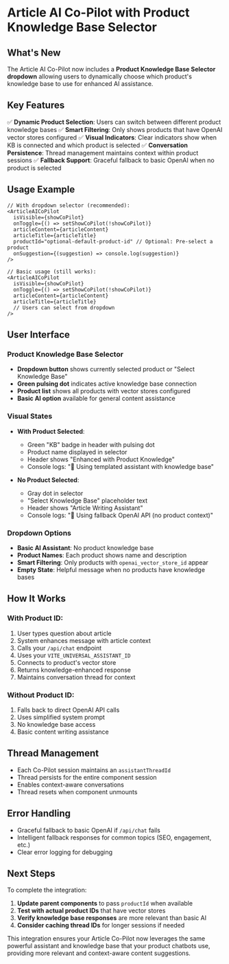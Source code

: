 # Article AI Co-Pilot with Product Knowledge Base Selector

## What's New

The Article AI Co-Pilot now includes a **Product Knowledge Base Selector dropdown** allowing users to dynamically choose which product's knowledge base to use for enhanced AI assistance.

## Key Features

✅ **Dynamic Product Selection**: Users can switch between different product knowledge bases
✅ **Smart Filtering**: Only shows products that have OpenAI vector stores configured
✅ **Visual Indicators**: Clear indicators show when KB is connected and which product is selected
✅ **Conversation Persistence**: Thread management maintains context within product sessions
✅ **Fallback Support**: Graceful fallback to basic OpenAI when no product is selected

## Usage Example

```tsx
// With dropdown selector (recommended):
<ArticleAICoPilot
  isVisible={showCoPilot}
  onToggle={() => setShowCoPilot(!showCoPilot)}
  articleContent={articleContent}
  articleTitle={articleTitle}
  productId="optional-default-product-id" // Optional: Pre-select a product
  onSuggestion={(suggestion) => console.log(suggestion)}
/>

// Basic usage (still works):
<ArticleAICoPilot
  isVisible={showCoPilot}
  onToggle={() => setShowCoPilot(!showCoPilot)}
  articleContent={articleContent}
  articleTitle={articleTitle}
  // Users can select from dropdown
/>
```

## User Interface

### **Product Knowledge Base Selector**
- **Dropdown button** shows currently selected product or "Select Knowledge Base"
- **Green pulsing dot** indicates active knowledge base connection
- **Product list** shows all products with vector stores configured
- **Basic AI option** available for general content assistance

### **Visual States**
- **With Product Selected**: 
  - Green "KB" badge in header with pulsing dot
  - Product name displayed in selector
  - Header shows "Enhanced with Product Knowledge"
  - Console logs: "🧠 Using templated assistant with knowledge base"

- **No Product Selected**:
  - Gray dot in selector
  - "Select Knowledge Base" placeholder text
  - Header shows "Article Writing Assistant" 
  - Console logs: "🤖 Using fallback OpenAI API (no product context)"

### **Dropdown Options**
- **Basic AI Assistant**: No product knowledge base
- **Product Names**: Each product shows name and description
- **Smart Filtering**: Only products with `openai_vector_store_id` appear
- **Empty State**: Helpful message when no products have knowledge bases

## How It Works

### With Product ID:
1. User types question about article
2. System enhances message with article context
3. Calls your `/api/chat` endpoint
4. Uses your `VITE_UNIVERSAL_ASSISTANT_ID` 
5. Connects to product's vector store
6. Returns knowledge-enhanced response
7. Maintains conversation thread for context

### Without Product ID:
1. Falls back to direct OpenAI API calls
2. Uses simplified system prompt
3. No knowledge base access
4. Basic content writing assistance

## Thread Management

- Each Co-Pilot session maintains an `assistantThreadId`
- Thread persists for the entire component session
- Enables context-aware conversations
- Thread resets when component unmounts

## Error Handling

- Graceful fallback to basic OpenAI if `/api/chat` fails
- Intelligent fallback responses for common topics (SEO, engagement, etc.)
- Clear error logging for debugging

## Next Steps

To complete the integration:

1. **Update parent components** to pass `productId` when available
2. **Test with actual product IDs** that have vector stores
3. **Verify knowledge base responses** are more relevant than basic AI
4. **Consider caching thread IDs** for longer sessions if needed

This integration ensures your Article Co-Pilot now leverages the same powerful assistant and knowledge base that your product chatbots use, providing more relevant and context-aware content suggestions.